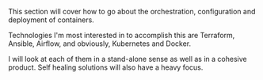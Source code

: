This section will cover how to go about the orchestration, configuration and deployment of containers. 

Technologies I'm most interested in to accomplish this are Terraform, Ansible, Airflow, and obviously, Kubernetes and Docker.

I will look at each of them in a stand-alone sense as well as in a cohesive product. Self healing solutions will also have a heavy focus.
